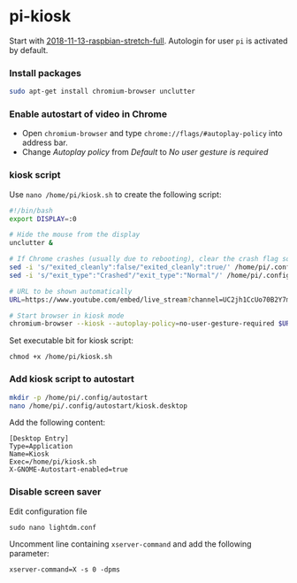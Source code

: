 # pi-kiosk


Start with [2018-11-13-raspbian-stretch-full](https://downloads.raspberrypi.org/raspbian_full_latest). Autologin for user `pi` is activated by default.


### Install packages
````bash
sudo apt-get install chromium-browser unclutter
````


### Enable autostart of video in Chrome

- Open `chromium-browser` and type `chrome://flags/#autoplay-policy` into address bar.
- Change _Autoplay policy_ from _Default_ to _No user gesture is required_


### kiosk script

Use `nano /home/pi/kiosk.sh` to create the following script:

````bash
#!/bin/bash
export DISPLAY=:0

# Hide the mouse from the display
unclutter &

# If Chrome crashes (usually due to rebooting), clear the crash flag so we don't have the annoying warning bar
sed -i 's/"exited_cleanly":false/"exited_cleanly":true/' /home/pi/.config/chromium/Default/Preferences
sed -i 's/"exit_type":"Crashed"/"exit_type":"Normal"/' /home/pi/.config/chromium/Default/Preferences

# URL to be shown automatically
URL=https://www.youtube.com/embed/live_stream?channel=UC2jh1CcUo70B2Y7m9XaXCAQ&amp;autoplay=1;rel=0;fs=0;autohide=0;hd=0

# Start browser in kiosk mode
chromium-browser --kiosk --autoplay-policy=no-user-gesture-required $URL
````

Set executable bit for kiosk script:
````
chmod +x /home/pi/kiosk.sh
````

### Add kiosk script to autostart

````bash
mkdir -p /home/pi/.config/autostart
nano /home/pi/.config/autostart/kiosk.desktop
````

Add the following content:
````
[Desktop Entry]
Type=Application
Name=Kiosk
Exec=/home/pi/kiosk.sh
X-GNOME-Autostart-enabled=true
````

### Disable screen saver

Edit configuration file
````
sudo nano lightdm.conf
````

Uncomment line containing `xserver-command` and add the following parameter:
````
xserver-command=X -s 0 -dpms
````
